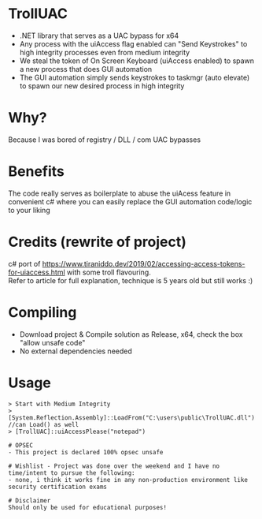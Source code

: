 # TrollUAC
- .NET library that serves as a UAC bypass for x64
- Any process with the uiAccess flag enabled can "Send Keystrokes" to high integrity processes even from medium integrity
- We steal the token of On Screen Keyboard (uiAccess enabled) to spawn a new process that does GUI automation
- The GUI automation simply sends keystrokes to taskmgr (auto elevate) to spawn our new desired process in high integrity
  
# Why?
Because I was bored of registry / DLL / com UAC bypasses

# Benefits
The code really serves as boilerplate to abuse the uiAcess feature in convenient c# where you can easily replace the GUI automation code/logic to your liking

# Credits (rewrite of project) 
c# port of https://www.tiraniddo.dev/2019/02/accessing-access-tokens-for-uiaccess.html with some troll flavouring.\
Refer to article for full explanation, technique is 5 years old but still works :)
       
# Compiling  
- Download project & Compile solution as Release, x64, check the box "allow unsafe code"
- No external dependencies needed
 
# Usage 
```
> Start with Medium Integrity
> [System.Reflection.Assembly]::LoadFrom("C:\users\public\TrollUAC.dll")   //can Load() as well 
> [TrollUAC]::uiAccessPlease("notepad")

# OPSEC
- This project is declared 100% opsec unsafe

# Wishlist - Project was done over the weekend and I have no time/intent to pursue the following:
- none, i think it works fine in any non-production environment like security certification exams 
  
# Disclaimer
Should only be used for educational purposes!
